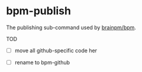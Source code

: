 # bpm-publish

The publishing sub-command used by [brainpm/bpm](http://guthub.com/brainpm/bpm).

TOD
- [ ] move all github-specific code her
- [ ] rename to bpm-github

